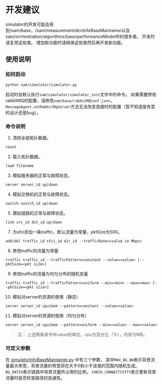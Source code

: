 # 开发建议

simulator的开发可能会用到/sam/base，/sam/measurement/dcnInfoBaseMaintainer以及sam/orchestration/algorithms/base/performanceModel中的很多类。
开发时请复用这些类。
增加新功能时请继承这些类然后再开发新功能。

## 使用说明
### 如何启动
```shell
python sam/simulator/simulator.py
```
启动时会默认执行`sam/simulator/simulator_init`文件中的命令。
如果需要修改rabbitMQ的配置，请修改`sam/base/rabbitMQConf.json`，`MessageAgent.setRabbitMqServer`方法无法改变连接时的配置（暂不知道是有意的设计还是bug）。

### 命令说明
1. 清除全部拓扑数据。
```
reset
```
2. 载入拓扑数据。
```
load filename
```
3. 模拟服务器的正常与故障状态。
```
server server_id up|down
```
4. 模拟交换机的正常与故障状态。
```
switch switch_id up|down
```
5. 模拟链路的正常与故障状态。
```
link src_id dst_id up|down
```
7. 为sfci添加一条traffic，默认流量为常量，pktSize为500。
```
add|del traffic_id sfci_id dir_id --trafficRate=<value in Mbps>
```
8. 修改traffic的流量为常量
```
traffic traffic_id --trafficPattern=constant --value=<value> [--pktSize=<pkt size>]
```
9. 修改traffic的流量为均匀分布的随机变量
```
traffic traffic_id --trafficPattern=uniform --min=<min> --max=<max> [--pktSize=<pkt size>]
```
10. 模拟对server的资源的使用（静态）
```
server server_id cpu|mem --pattern=constant --value=<value>
```
11. 模拟对server的资源的使用（均匀分布）
```
server server_id cpu|mem --pattern=uniform --min=<value> --max=<value>
```
> 注： 上述两条命令中value的单位，cpu为百分比（%），内存为MB。

### 可定义参数
在 [simulatorInfoBaseMaintainer.py](./simulatorInfoBaseMaintainer.py) 中有三个参数，
其中`MAX_BG_BW`表示背景流量最大带宽，背景流量的带宽将在大于0和小于该值的范围内随机生成。
`BG_RATIO`表示链路中背景流量所占用的比例。
`CHECK_CONNECTIVITY`表示更新背景流量时是否检查路径的连通性。
